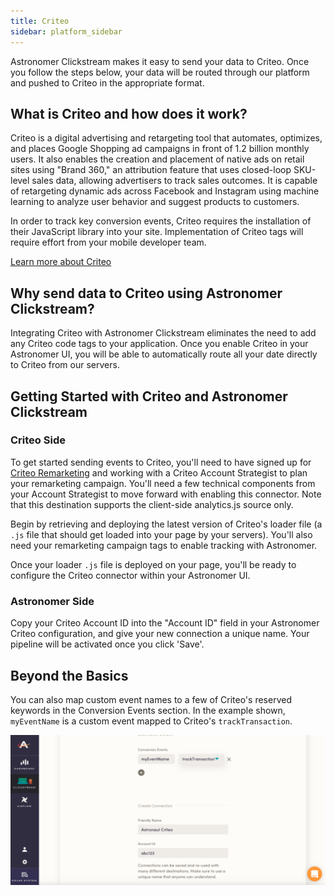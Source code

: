 ```yaml
---
title: Criteo
sidebar: platform_sidebar
---
```


Astronomer Clickstream makes it easy to send your data to Criteo. Once you follow the steps below, your data will be routed through our platform and pushed to Criteo in the appropriate format.

## What is Criteo and how does it work?

Criteo is a digital advertising and retargeting tool that automates, optimizes, and places Google Shopping ad campaigns in front of 1.2 billion monthly users. It also enables the creation and placement of native ads on retail sites using "Brand 360," an attribution feature that uses closed-loop SKU-level sales data, allowing advertisers to track sales outcomes. It is capable of retargeting dynamic ads across Facebook and Instagram using machine learning to analyze user behavior and suggest products to customers.

In order to track key conversion events, Criteo requires the installation of their JavaScript library into your site. Implementation of Criteo tags will require effort from your mobile developer team.

[Learn more about Criteo](https://www.criteo.com/)

## Why send data to Criteo using Astronomer Clickstream?

Integrating Criteo with Astronomer Clickstream eliminates the need to add any Criteo code tags to your application. Once you enable Criteo in your Astronomer UI, you will be able to automatically route all your date directly to Criteo from our servers.


## Getting Started with Criteo and Astronomer Clickstream

### Criteo Side

To get started sending events to Criteo, you'll need to have signed up for [Criteo Remarketing](http://www.criteo.com/) and working with a Criteo Account Strategist to plan your remarketing campaign.  You'll need a few technical components from your Account Strategist to move forward with enabling this connector. Note that this destination supports the client-side analytics.js source only.

Begin by retrieving and deploying the latest version of Criteo's loader file (a `.js` file that should get loaded into your page by your servers).  You'll also need your remarketing campaign tags to enable tracking with Astronomer.

Once your loader `.js` file is deployed on your page, you'll be ready to configure the Criteo connector within your Astronomer UI.  

### Astronomer Side

Copy your Criteo Account ID into the "Account ID" field in your Astronomer Criteo configuration, and give your new connection a unique name. Your pipeline will be activated once you click 'Save'.

## Beyond the Basics

You can also map custom event names to a few of Criteo's reserved keywords in the Conversion Events section. In the example shown, `myEventName` is a custom event mapped to Criteo's `trackTransaction`.

![criteo1](../../../images/criteo1.png)
